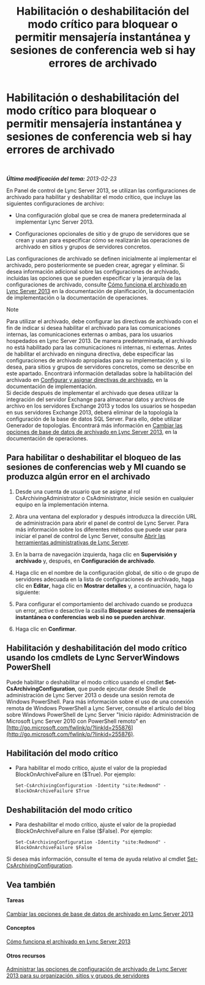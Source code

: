 ﻿---
title: Habilitación o deshabilitación del modo crítico para bloquear o permitir mensajería instantánea y sesiones de conferencia web si hay errores de archivado
TOCTitle: Habilitación o deshabilitación del modo crítico para bloquear o permitir mensajería instantánea y sesiones de conferencia web si hay errores de archivado
ms:assetid: fafdcd2e-b778-4ed5-a25f-09208aa3b699
ms:mtpsurl: https://technet.microsoft.com/es-es/library/Gg182609(v=OCS.15)
ms:contentKeyID: 48277236
ms.date: 01/07/2017
mtps_version: v=OCS.15
ms.translationtype: HT
---

# Habilitación o deshabilitación del modo crítico para bloquear o permitir mensajería instantánea y sesiones de conferencia web si hay errores de archivado

 

_**Última modificación del tema:** 2013-02-23_

En Panel de control de Lync Server 2013, se utilizan las configuraciones de archivado para habilitar y deshabilitar el modo crítico, que incluye las siguientes configuraciones de archivo:

  - Una configuración global que se crea de manera predeterminada al implementar Lync Server 2013.

  - Configuraciones opcionales de sitio y de grupo de servidores que se crean y usan para especificar cómo se realizarán las operaciones de archivado en sitios y grupos de servidores concretos.

Las configuraciones de archivado se definen inicialmente al implementar el archivado, pero posteriormente se pueden crear, agregar y eliminar. Si desea información adicional sobre las configuraciones de archivado, incluidas las opciones que se pueden especificar y la jerarquía de las configuraciones de archivado, consulte [Cómo funciona el archivado en Lync Server 2013](lync-server-2013-how-archiving-works.md) en la documentación de planificación, la documentación de implementación o la documentación de operaciones.


> [!NOTE]
> Para utilizar el archivado, debe configurar las directivas de archivado con el fin de indicar si desea habilitar el archivado para las comunicaciones internas, las comunicaciones externas o ambas, para los usuarios hospedados en Lync Server 2013. De manera predeterminada, el archivado no está habilitado para las comunicaciones ni internas, ni externas. Antes de habilitar el archivado en ninguna directiva, debe especificar las configuraciones de archivado apropiadas para su implementación y, si lo desea, para sitios y grupos de servidores concretos, como se describe en este apartado. Encontrará información detalladas sobre la habilitación del archivado en <A href="lync-server-2013-configuring-and-assigning-archiving-policies.md">Configurar y asignar directivas de archivado</A>, en la documentación de implementación.<BR>Si decide después de implementar el archivado que desea utilizar la integración del servidor Exchange para almacenar datos y archivos de archivo en los servidores Exchange 2013 y todos los usuarios se hospedan en sus servidores Exchange 2013, deberá eliminar de la topología la configuración de la base de datos SQL Server. Para ello, debe utilizar Generador de topologías. Encontrará más información en <A href="lync-server-2013-changing-archiving-database-options.md">Cambiar las opciones de base de datos de archivado en Lync Server 2013</A>, en la documentación de operaciones.



## Para habilitar o deshabilitar el bloqueo de las sesiones de conferencias web y MI cuando se produzca algún error en el archivado

1.  Desde una cuenta de usuario que se asigne al rol CsArchivingAdministrator o CsAdministrator, inicie sesión en cualquier equipo en la implementación interna.

2.  Abra una ventana del explorador y después introduzca la dirección URL de administración para abrir el panel de control de Lync Server. Para más información sobre los diferentes métodos que puede usar para iniciar el panel de control de Lync Server, consulte [Abrir las herramientas administrativas de Lync Server](lync-server-2013-open-lync-server-administrative-tools.md).

3.  En la barra de navegación izquierda, haga clic en **Supervisión y archivado** y, después, en **Configuración de archivado**.

4.  Haga clic en el nombre de la configuración global, de sitio o de grupo de servidores adecuada en la lista de configuraciones de archivado, haga clic en **Editar**, haga clic en **Mostrar detalles** y, a continuación, haga lo siguiente:

5.  Para configurar el comportamiento del archivado cuando se produzca un error, active o desactive la casilla **Bloquear sesiones de mensajería instantánea o conferencias web si no se pueden archivar**.

6.  Haga clic en **Confirmar**.

## Habilitación y deshabilitación del modo crítico usando los cmdlets de Lync ServerWindows PowerShell

Puede habilitar o deshabilitar el modo crítico usando el cmdlet **Set-CsArchivingConfiguration**, que puede ejecutar desde Shell de administración de Lync Server 2013 o desde una sesión remota de Windows PowerShell. Para más información sobre el uso de una conexión remota de Windows PowerShell a Lync Server, consulte el artículo del blog sobre Windows PowerShell de Lync Server "Inicio rápido: Administración de Microsoft Lync Server 2010 con PowerShell remoto" en [http://go.microsoft.com/fwlink/p/?linkId=255876](http://go.microsoft.com/fwlink/p/?linkid=255876).

## Habilitación del modo crítico

  - Para habilitar el modo crítico, ajuste el valor de la propiedad BlockOnArchiveFailure en ($True). Por ejemplo:
    
        Set-CsArchivingConfiguration -Identity "site:Redmond" -BlockOnArchiveFailure $True

## Deshabilitación del modo crítico

  - Para deshabilitar el modo crítico, ajuste el valor de la propiedad BlockOnArchiveFailure en False ($False). Por ejemplo:
    
        Set-CsArchivingConfiguration -Identity "site:Redmond" -BlockOnArchiveFailure $False

Si desea más información, consulte el tema de ayuda relativo al cmdlet [Set-CsArchivingConfiguration](set-csarchivingconfiguration.md).

## Vea también

#### Tareas

[Cambiar las opciones de base de datos de archivado en Lync Server 2013](lync-server-2013-changing-archiving-database-options.md)  

#### Conceptos

[Cómo funciona el archivado en Lync Server 2013](lync-server-2013-how-archiving-works.md)  

#### Otros recursos

[Administrar las opciones de configuración de archivado de Lync Server 2013 para su organización, sitios y grupos de servidores](lync-server-2013-managing-archiving-configuration-options-for-your-organization-sites-and-pools.md)

